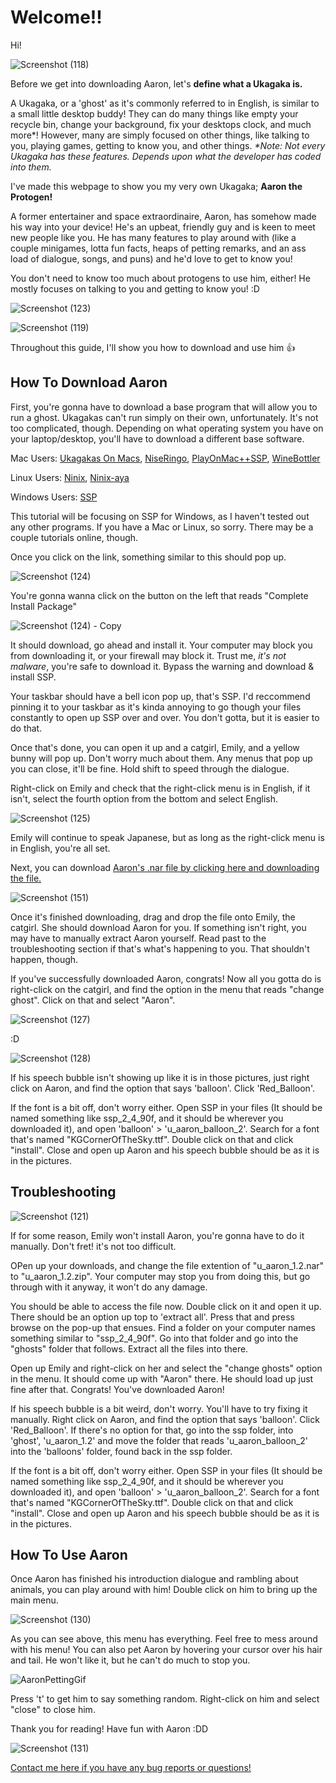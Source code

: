 # Welcome!!

Hi! 

![Screenshot (118)](https://user-images.githubusercontent.com/111025750/184062829-534bf1a5-df41-49a0-a865-983f1b2a5b96.png)

Before we get into downloading Aaron, let's **define what a Ukagaka is.**

A Ukagaka, or a 'ghost' as it's commonly referred to in English, is similar to a small little desktop buddy! They can do many things like empty your recycle bin, change your background, fix your desktops clock, and much more*! However, many are simply focused on other things, like talking to you, playing games, getting to know you, and other things.
_*Note: Not every Ukagaka has these features. Depends upon what the developer has coded into them._

I've made this webpage to show you my very own Ukagaka; __Aaron the Protogen!__

A former entertainer and space extraordinaire, Aaron, has somehow made his way into your device! He's an upbeat, friendly guy and is keen to meet new people like you. He has many features to play around with (like a couple minigames, lotta fun facts, heaps of petting remarks, and an ass load of dialogue, songs, and puns) and he'd love to get to know you! 

You don't need to know too much about protogens to use him, either! He mostly focuses on talking to you and getting to know you! :D

![Screenshot (123)](https://user-images.githubusercontent.com/111025750/184061264-3323eb1e-c5c0-4946-9e18-92750909e333.png)

![Screenshot (119)](https://user-images.githubusercontent.com/111025750/184061199-58018f56-ee0b-403c-9a6f-acf9112c77ab.png)

Throughout this guide, I'll show you how to download and use him 👍

## How To Download Aaron
First, you're gonna have to download a base program that will allow you to run a ghost. Ukagakas can't run simply on their own, unfortunately. It's not too complicated, though.
Depending on what operating system you have on your laptop/desktop, you'll have to download a different base software.

Mac Users: [Ukagakas On Macs](http://www14.big.or.jp/~ayase/ese/), [NiseRingo](http://ccm.sherry.jp/ninni/index.en.html), [PlayOnMac++SSP](https://tablesalt.o0o0.jp/ukagaka/ct_maconssp.html), [WineBottler](https://winebottler.kronenberg.org/)

Linux Users: [Ninix](http://ninix-aya.osdn.jp/), [Ninix-aya](https://thanks.yahoo.co.jp/)

Windows Users: [SSP](http://ssp.shillest.net/)

This tutorial will be focusing on SSP for Windows, as I haven't tested out any other programs. If you have a Mac or Linux, so sorry. There may be a couple tutorials online, though.

Once you click on the link, something similar to this should pop up.

![Screenshot (124)](https://user-images.githubusercontent.com/111025750/184062020-9c16441f-c58f-4bb7-8634-9360ab562831.png)

You're gonna wanna click on the button on the left that reads "Complete Install Package"

![Screenshot (124) - Copy](https://user-images.githubusercontent.com/111025750/184062079-51d7425c-d7dc-43d3-8345-4b98fdcce146.png)

It should download, go ahead and install it. Your computer may block you from downloading it, or your firewall may block it. Trust me, *it's not malware*, you're safe to download it. Bypass the warning and download & install SSP.

Your taskbar should have a bell icon pop up, that's SSP. I'd reccommend pinning it to your taskbar as it's kinda annoying to go though your files constantly to open up SSP over and over. You don't gotta, but it is easier to do that.

Once that's done, you can open it up and a catgirl, Emily, and a yellow bunny will pop up. Don't worry much about them. Any menus that pop up you can close, it'll be fine. Hold shift to speed through the dialogue. 

Right-click on Emily and check that the right-click menu is in English, if it isn't, select the fourth option from the bottom and select English. 

![Screenshot (125)](https://user-images.githubusercontent.com/111025750/184064072-8cfe4861-5ed6-4535-a848-72db2086b0c1.png)

Emily will continue to speak Japanese, but as long as the right-click menu is in English, you're all set.

Next, you can download [Aaron's .nar file by clicking here and downloading the file.](https://github.com/Bitzen-2/Ukagaka-Projects/blob/main/U_Aaron_1.3.nar) 

![Screenshot (151)](https://user-images.githubusercontent.com/111025750/184518756-b769411c-bd16-4c1f-889c-630ddd520113.png)

Once it's finished downloading, drag and drop the file onto Emily, the catgirl. She should download Aaron for you. If something isn't right, you may have to manually extract Aaron yourself. Read past to the troubleshooting section if that's what's happening to you. That shouldn't happen, though. 

If you've successfully downloaded Aaron, congrats! Now all you gotta do is right-click on the catgirl, and find the option in the menu that reads "change ghost". Click on that and select "Aaron". 

![Screenshot (127)](https://user-images.githubusercontent.com/111025750/184064112-15ade5e2-34b7-4969-b6f7-c42f1da9a5d8.png)

:D

![Screenshot (128)](https://user-images.githubusercontent.com/111025750/184064240-b6d1bc85-404e-4725-a38f-48a0003ef0d3.png)

If his speech bubble isn't showing up like it is in those pictures, just right click on Aaron, and find the option that says 'balloon'. Click 'Red_Balloon'. 

If the font is a bit off, don't worry either. Open SSP in your files (It should be named something like ssp_2_4_90f, and it should be wherever you downloaded it), and open 'balloon' > 'u_aaron_balloon_2'. Search for a font that's named "KGCornerOfTheSky.ttf". Double click on that and click "install". Close and open up Aaron and his speech bubble should be as it is in the pictures.


## Troubleshooting

![Screenshot (121)](https://user-images.githubusercontent.com/111025750/184064398-6ccc39be-8cdb-455f-849f-df4ad38ee24c.png)

If for some reason, Emily won't install Aaron, you're gonna have to do it manually. Don't fret! it's not too difficult.

OPen up your downloads, and change the file extention of "u_aaron_1.2.nar" to "u_aaron_1.2.zip". Your computer may stop you from doing this, but go through with it anyway, it won't do any damage. 

You should be able to access the file now. Double click on it and open it up. There should be an option up top to 'extract all'. Press that and press browse on the pop-up that ensues. Find a folder on your computer names something similar to "ssp_2_4_90f". Go into that folder and go into the "ghosts" folder that follows. Extract all the files into there. 

Open up Emily and right-click on her and select the "change ghosts" option in the menu. It should come up with "Aaron" there. He should load up just fine after that. Congrats! You've downloaded Aaron! 

If his speech bubble is a bit weird, don't worry. You'll have to try fixing it manually. Right click on Aaron, and find the option that says 'balloon'. Click 'Red_Balloon'. If there's no option for that, go into the ssp folder, into 'ghost', 'u_aaron_1.2' and move the folder that reads 'u_aaron_balloon_2' into the 'balloons' folder, found back in the ssp folder.

If the font is a bit off, don't worry either. Open SSP in your files (It should be named something like ssp_2_4_90f, and it should be wherever you downloaded it), and open 'balloon' > 'u_aaron_balloon_2'. Search for a font that's named "KGCornerOfTheSky.ttf". Double click on that and click "install". Close and open up Aaron and his speech bubble should be as it is in the pictures.

## How To Use Aaron

Once Aaron has finished his introduction dialogue and rambling about animals, you can play around with him! Double click on him to bring up the main menu.

![Screenshot (130)](https://user-images.githubusercontent.com/111025750/184066558-5fdb0e10-b58e-49e4-a9c6-03a6e8776ea2.png)

As you can see above, this menu has everything. Feel free to mess around with his menu!
You can also pet Aaron by hovering your cursor over his hair and tail. He won't like it, but he can't do much to stop you.

![AaronPettingGif](https://user-images.githubusercontent.com/111025750/184452882-611bdf5e-75f3-42ee-a24e-700d346c2404.gif)


Press 't' to get him to say something random. Right-click on him and select "close" to close him. 

Thank you for reading! Have fun with Aaron :DD

![Screenshot (131)](https://user-images.githubusercontent.com/111025750/184066805-073ee76b-1b3e-4363-892c-d4cc369556f6.png)

[Contact me here if you have any bug reports or questions!](https://www.instagram.com/ryder_but_cool/)
